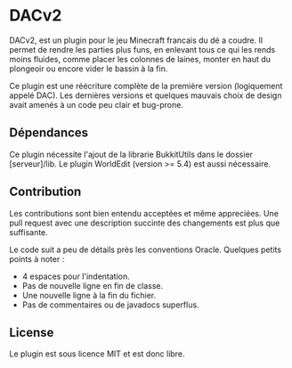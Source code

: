 DACv2
=====

DACv2, est un plugin pour le jeu Minecraft francais du dé a coudre. Il permet 
de rendre les parties plus funs, en enlevant tous ce qui les rends moins 
fluides, comme placer les colonnes de laines, monter en haut du plongeoir ou 
encore vider le bassin à la fin.

Ce plugin est une réécriture complète de la première version (logiquement 
appelé DAC). Les dernières versions et quelques mauvais choix de design avait 
amenés à un code peu clair et bug-prone.

Dépendances
-----------

Ce plugin nécessite l'ajout de la librarie BukkitUtils dans le dossier 
[serveur]/lib.
Le plugin WorldEdit (version >= 5.4) est aussi nécessaire.

Contribution
------------

Les contributions sont bien entendu acceptées et même appreciées. Une pull 
request avec une description succinte des changements est plus que suffisante.

Le code suit a peu de détails près les conventions Oracle.
Quelques petits points à noter :
 - 4 espaces pour l'indentation.
 - Pas de nouvelle ligne en fin de classe.
 - Une nouvelle ligne à la fin du fichier.
 - Pas de commentaires ou de javadocs superflus.

License
-------
Le plugin est sous licence MIT et est donc libre.
